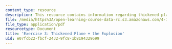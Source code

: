 ```yaml
---
content_type: resource
description: This resource contains information regarding thickened plane + the explosion.
file: /media/https%3A/open-learning-course-data-rc.s3.amazonaws.com/4-105-geometric-disciplines-and-architecture-skills-reciprocal-methodologies-fall-2012/e07fcb22fbcf24329fc81b8194329699_MIT4_105F12_ex3-explosion.pdf
file_type: application/pdf
resourcetype: Document
title: 'Exercise 3: Thickened Plane + the Explosion'
uid: e07fcb22-fbcf-2432-9fc8-1b8194329699
---
```


